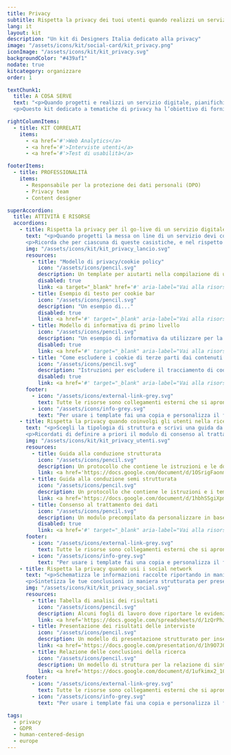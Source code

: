 ```yaml
---
title: Privacy
subtitle: Rispetta la privacy dei tuoi utenti quando realizzi un servizio digitale
lang: it
layout: kit
description: "Un kit di Designers Italia dedicato alla privacy"
image: "/assets/icons/kit/social-card/kit_privacy.png"
iconImage: "/assets/icons/kit/kit_privacy.svg"
backgroundColor: "#439af1"
nodate: true
kitcategory: organizzare
order: 1

textChunk1:
  title: A COSA SERVE
  text: "<p>Quando progetti e realizzi un servizio digitale, pianifichi l’invio di una newsletter, decidi di eseguire una ricerca sugli utenti o un test di usabilità, devi sempre tenere conto di <strong>quali categorie di informazioni stai raccogliendo e conservando, e trattare ognuna di queste nel rispetto della normativa privacy in vigore</strong>. L’utilizzo da parte di un ente pubblico di dati personali è soggetto a norme specifiche (es. GDPR, Codice Privacy), e il diritto alla protezione dei dati personali è un diritto e libertà fondamentale degli utenti.</p>
  <p>Questo kit dedicato a tematiche di privacy ha l’obiettivo di fornirti <strong>informazioni e modelli utili per aiutarti a trattare correttamente i dati personali riferiti ad alcuni dei principali casi d'uso </strong>che dovrai gestire progettando e realizzando un servizio digitale.</p>"

rightColumnItems:
  - title: KIT CORRELATI
    items:
      - <a href='#'>Web Analytics</a>
      - <a href='#'>Interviste utenti</a>
      - <a href='#'>Test di usabilità</a>

footerItems:
  - title: PROFESSIONALITÀ
    items:
      - Responsabile per la protezione dei dati personali (DPO)
      - Privacy team
      - Content designer

superAccordion:
  title: ATTIVITÀ E RISORSE
  accordions:
    - title: Rispetta la privacy per il go-live di un servizio digitale
      text: "<p>Quando progetti la messa on line di un servizio devi considerare se le funzionalità che intendi offrire ai tuoi utenti comportano la raccolta e l’utilizzo di dati personali (art.4, punto 1 del GDPR). Tra le casistiche più frequenti che richiedono un trattamento di dati personali ti ricordiamo: l’invio di una newsletter, la registrazione/sottoscrizione mediante compilazione di un form, la presenza di una sezione <em>Contatti</em>, la ricezione di candidature, la gestione dei cookie, ecc.</p>
      <p>Ricorda che per ciascuna di queste casistiche, e nel rispetto del principio di minimizzazione, ti è consentito richiedere esclusivamente i dati strettamente necessari all’erogazione del servizio.</p>"
      img: "/assets/icons/kit/kit_privacy_lancio.svg"
      resources:
        - title: "Modello di privacy/cookie policy"
          icon: "/assets/icons/pencil.svg"
          description: Un template per aiutarti nella compilazione di una privacy/cookie policy adeguata per il tuo servizio
          disabled: true
          link: <a target="_blank" href='#' aria-label="Vai alla risorsa (link esterno)" >Vai alla risorsa</a>
        - title: Esempio di testo per cookie bar
          icon: "/assets/icons/pencil.svg"
          description: "Un esempio di..."
          disabled: true
          link: <a href='#' target="_blank" aria-label="Vai alla risorsa (link esterno)" >Vai alla risorsa</a>
        - title: Modello di informativa di primo livello
          icon: "/assets/icons/pencil.svg"
          description: "Un esempio di informativa da utilizzare per la compilazione di un form o l'invio di una newsletter"
          disabled: true
          link: <a href='#' target="_blank" aria-label="Vai alla risorsa (link esterno)" >Vai alla risorsa</a>
        - title: "Come escludere i cookie di terze parti dai contenuti multimediali in embed"
          icon: "/assets/icons/pencil.svg"
          description: "Istruzioni per escludere il tracciamento di cookie di terze parti dai contenuti multimediali embeddati "
          disabled: true
          link: <a href='#' target="_blank" aria-label="Vai alla risorsa (link esterno)" >Vai alla risorsa</a>
      footer:
        - icon: "/assets/icons/external-link-grey.svg"
          text: Tutte le risorse sono collegamenti esterni che si aprono in una nuova finestra.
        - icon: "/assets/icons/info-grey.svg"
          text: "Per usare i template fai una copia e personalizza il file: trovi le istruzioni nella prima pagina della risorsa."
    - title: Rispetta la privacy quando coinvolgi gli utenti nella ricerca
      text: "<p>Scegli la tipologia di struttura e scrivi una guida da seguire per mantenere il focus e massimizzare l’utilità della conversazione, defininendo i macro temi da affrontare e le rispettiva domande. Organizza i temi in modo da far emergere il rapporto dell'intervistato con il digitale e con il servizio pubblico, per poi affrontare la sua percezione e le relative esigenze in termini di esperienza d'uso, raccogliendo informazioni sulle aspettative.</p>
      <p>Ricordati di definire a priori il modulo di consenso al trattamento dei dati per garantire la privacy dei partecipanti.</p>"
      img: "/assets/icons/kit/kit_privacy_utenti.svg"
      resources:
        - title: Guida alla conduzione strutturata
          icon: "/assets/icons/pencil.svg"
          description: Un protocollo che contiene le istruzioni e le domande aperte da chiedere durante l'intervista
          link: <a href='https://docs.google.com/document/d/1OSrigFaonmGj_3t-OvNZ2uuA-RIpnjGLv2dNkwexI5E/edit?usp=sharing' target="_blank" aria-label="Vai alla risorsa (link esterno)" >Vai alla risorsa</a>
        - title: Guida alla conduzione semi strutturata
          icon: "/assets/icons/pencil.svg"
          description: Un protocollo che contiene le istruzioni e i temi chiave da trattare durante l'intervista
          link: <a href='https://docs.google.com/document/d/1hbhSSgiXpmN8TrrJIeXhFvER08ZSpY9RiAp1n-NsAB0/edit?usp=sharing' target="_blank" aria-label="Vai alla risorsa (link esterno)" >Vai alla risorsa</a>
        - title: Consenso al trattamento dei dati
          icon: "/assets/icons/pencil.svg"
          description: Un modulo precompilato da personalizzare in base alla ricerca e far firmare prima dell'intervista
          disabled: true
          link: <a href='#' target="_blank" aria-label="Vai alla risorsa (link esterno)" >Vai alla risorsa</a>
      footer:
        - icon: "/assets/icons/external-link-grey.svg"
          text: Tutte le risorse sono collegamenti esterni che si aprono in una nuova finestra.
        - icon: "/assets/icons/info-grey.svg"
          text: "Per usare i template fai una copia e personalizza il file: trovi le istruzioni nella prima pagina della risorsa."
    - title: Rispetta la privacy quando usi i social network
      text: "<p>Schematizza le informazioni raccolte riportando in maniera sintetica i resoconti verbali dei partecipanti per analizzarli sotto diversi punti di vista e sintetizzarli. Categorizza e classifica le evidenze per poi rielaborarle in maniera trasversale e identificare tematiche rilevanti rispetto agli obiettivi della ricerca.</p>
      <p>Sintetizza le tue conclusioni in maniera strutturata per presentarle agli altri stakeholder di progetto e produrre una relazione ad-hoc.</p>"
      img: "/assets/icons/kit/kit_privacy_social.svg"
      resources:
        - title: Tabella di analisi dei risultati
          icon: "/assets/icons/pencil.svg"
          description: Alcuni fogli di lavoro dove riportare le evidenze delle interviste per elaborare le conclusioni
          link: <a href='https://docs.google.com/spreadsheets/d/1zQrPhJIl0deg8YHbm87Y7GvCbDwxBNO1OIA33DYWsXE/edit?usp=sharing' target="_blank" aria-label="Vai alla risorsa (link esterno)" >Vai alla risorsa</a>
        - title: Presentazione dei risultati delle interviste
          icon: "/assets/icons/pencil.svg"
          description: Un modello di presentazione strutturato per inserire i risultati delle interviste
          link: <a href='https://docs.google.com/presentation/d/1h9O7JOPhye95nZ2f4zDdzVrtVPmpry6yRH-5R9Y_bEg/edit?usp=sharing' target="_blank" aria-label="Vai alla risorsa (link esterno)" >Vai alla risorsa</a>
        - title: Relazione delle conclusioni della ricerca
          icon: "/assets/icons/pencil.svg"
          description: Un modello di struttura per la relazione di sintesi dei risultati delle interviste
          link: <a href='https://docs.google.com/document/d/1ufkimx2_10Qe4APacfcI6vjoPbMpPwltC2-2MUpUckA/edit?usp=sharing' target="_blank" aria-label="Vai alla risorsa (link esterno)" >Vai alla risorsa</a>
      footer:
        - icon: "/assets/icons/external-link-grey.svg"
          text: Tutte le risorse sono collegamenti esterni che si aprono in una nuova finestra.
        - icon: "/assets/icons/info-grey.svg"
          text: "Per usare i template fai una copia e personalizza il file: trovi le istruzioni nella prima pagina della risorsa."

tags:
  - privacy
  - GDPR
  - human-centered-design
  - europe
---
```

